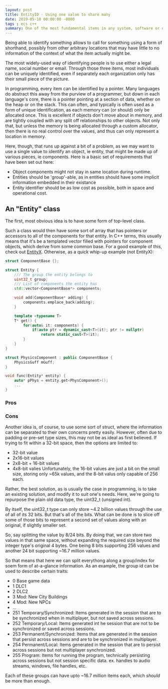 ```yaml
---
layout: post
title: EntityID - Using one value to share many
date: 2019-05-10 00:00:00 -0000
tags : ecs c++
summary: One of the most fundamental items in any system, software or otherwise, is to be able to identify something uniquely.
---
```


Being able to identify something allows to call for something using a form of shorthand, possibly from other arbitrary locations that may have little to no information of the context of what the item actually might be.

The most widely-used way of identifying people is to use either a legal name, social number or email. Through those three items, most individuals can be uniquely identified, even if separately each organization only has their small piece of the picture.

In programming, every item can be identified by a pointer. Many languages do abstract this away from the purview of a programmer, but down in each language's core, there is a pointer pointing at a section of data, whether on the heap or on the stack. This can often, and typically is often used as a form of unique identification, as each memory can (or should) only be allocated once. This is excellent if objects don't move about in memory, and are tightly coupled with any split off relationships to other objects. Not only that, but unless the memory is being allocated through a custom allocator, then there is no real control over the values, and thus can only represent a location in memory.

Here, though, that runs up against a bit of a problem, as we may want to use a single value to identify an object, ie entity, that might be made up of various pieces, ie components. Here is a basic set of requirements that have been set out here:
- Object components might not stay in same location during runtime.
- Entities should be 'group'-able, as in entities should have some implicit information embedded in their existance
- Entity identifier should be as low cost as possible, both in space and operational cost.

## An "Entity" class

The first, most obvious idea is to have some form of top-level class.

Such a class would then have some sort of array that has pointers or accessors to all of the components for that entity. In C++ terms, this usually means that it's be a templated vector filled with pointers for component objects, which derive from some common base. For a good example of this, check out [EntityX](https://github.com/alecthomas/entityx). Otherwise, as a quick whip-up example (not EntityX):
```cpp
struct ComponentBase {};

struct Entity {
    /// The group the entity belongs to
    uint32_t group;
    /// List of components the entity has
    std::vector<ComponentBase*> components;

    void add(ComponentBase* adding) {
        components.emplace_back(adding);
    }

    template <typename T>
    T* get() {
        for(auto& it: components) {
            if(auto ptr = dynamic_cast<T>(it); ptr != nullptr)
                return static_cast<T>(it);
        }
    }
}

struct PhysicsComponent : public ComponentBase {
    PhysicsGuff mGuff;
}

void func(Entity* entity) {
    auto* pPhys = entity.get<PhysComponent>();
    ...
}
```

### Pros

### Cons

Another idea is, of course, to use some sort of struct, where the information can be separated to their own concerns pretty easily. However, often due to padding or pre-set type sizes, this may not be as ideal as first believed. If trying to fit within a 32-bit space, then the options are limited to:
- 32-bit value
- 2x16-bit values
- 2x8-bit + 16-bit values
- 4x8-bit valies
Unfortunately, the 16-bit values are just a bit on the small size, storing only ~65k values, and the 8-bit valus only capable of 256 each.

Rather, the best solution, as is usually the case in programming, is to take an existing solution, and modify it to suit one's needs. Here, we're going to repurpose the plain old data type, the uint32_t (unsigned int).

By itself, the uint32_t type can only store ~4.2 billion values through the use of all of its 32 bits. But that's all of the bits. What can be done is to slice off some of those bits to represent a second set of values along with an original, if slightly smaller set.

So, say splitting the value by 8/24 bits. By doing that, we can store two values in that same space, without expanding the required size beyond the integer type's original 4 bytes. One being 8 bits supporting 256 values and another 24 bit supporting ~16.7 million values.

So that means that here we can split everythong along a group/index for soem form of at-a-glance information. As an example, the group id can be used to describe certain traits:
- 0 Base game data
- 1 DLC1
- 2 DLC2
- 3 Mod: New City Buildings
- 4 Mod: New NPCs
- ...
- 251 Temporary/Synchronized: Items generated in the session that are to be synchronized when in multiplayer, but not saved across sessions.
- 252 Temporary/Local: Items generated int he session that are not to be synchronized or saved across sessions.
- 253 Permanent/Synchronized: Items that are generated in the session that persist across sessions and are to be synchronized in multiplayer.
- 254 Permanent/Local: Items generated in the session that are to persist across sessions but not multiplayer synchronized.
- 255 Program: Items for running the program, technically persisting across sessions but not session specific data. ex. handles to audio streams, windows, file handles, etc.

Each of these groups can have upto ~16.7 million items each, which *should* be more than enough.